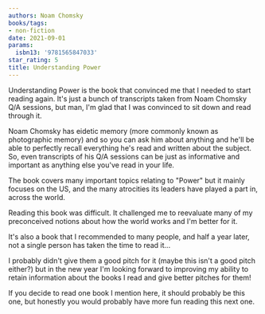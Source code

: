 ```yaml
---
authors: Noam Chomsky
books/tags:
- non-fiction
date: 2021-09-01
params:
  isbn13: '9781565847033'
star_rating: 5
title: Understanding Power
---
```


Understanding Power is the book that convinced me that I needed to start reading
again. It's just a bunch of transcripts taken from Noam Chomsky Q/A sessions,
but man, I'm glad that I was convinced to sit down and read through it.

<!--more-->

Noam Chomsky has eidetic memory (more commonly known as photographic memory) and
so you can ask him about anything and he'll be able to perfectly recall
everything he's read and written about the subject. So, even transcripts of his
Q/A sessions can be just as informative and important as anything else you've
read in your life.

The book covers many important topics relating to "Power" but it mainly focuses
on the US, and the many atrocities its leaders have played a part in, across the
world.

Reading this book was difficult. It challenged me to reevaluate many of my
preconceived notions about how the world works and I'm better for it.

It's also a book that I recommended to many people, and half a year later, not a
single person has taken the time to read it...

I probably didn't give them a good pitch for it (maybe this isn't a good pitch
either?) but in the new year I'm looking forward to improving my ability to
retain information about the books I read and give better pitches for them!

If you decide to read one book I mention here, it should probably be this one,
but honestly you would probably have more fun reading this next one.